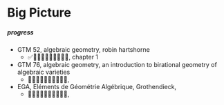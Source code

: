 # Big Picture

##### progress

- GTM 52, algebraic geometry, robin hartshorne
  - ✅🔲🔲🔲🔲🔲🔲🔲🔲🔲, chapter 1
- GTM 76, algebraic geometry, an introduction to birational geometry of algebraic varieties
  - 🔲🔲🔲🔲🔲🔲🔲🔲🔲🔲,
- EGA, Eléments de Géométrie Algébrique, Grothendieck, 
  - 🔲🔲🔲🔲🔲🔲🔲🔲🔲🔲,